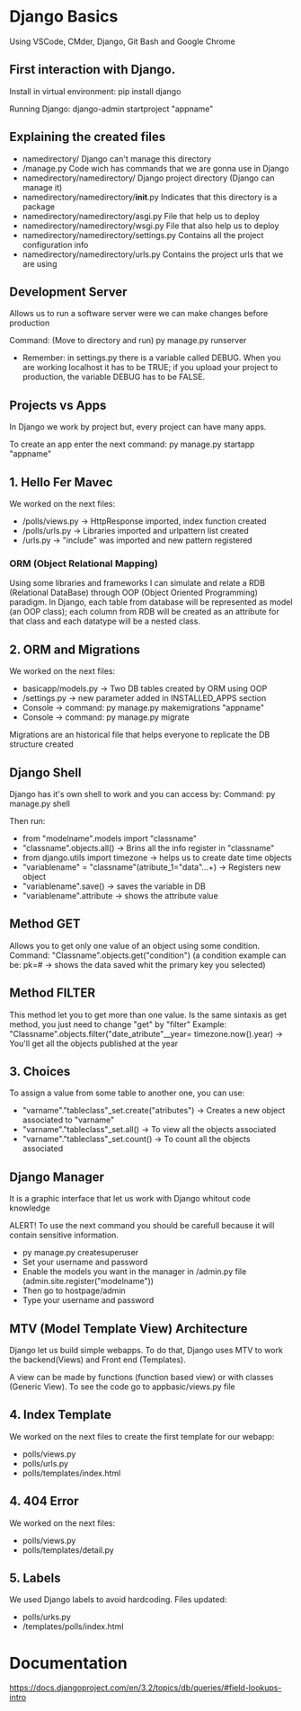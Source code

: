 # Django Basics

Using VSCode, CMder, Django, Git Bash and Google Chrome

## First interaction with Django.

Install in virtual environment:
pip install django

Running Django:
django-admin startproject "appname"

## Explaining the created files

* namedirectory/ Django can't manage this directory
* /manage.py  Code wich has commands that we are gonna use in Django
* namedirectory/namedirectory/ Django project directory (Django can manage it)
* namedirectory/namedirectory/__init__.py Indicates that this directory is a package
* namedirectory/namedirectory/asgi.py File that help us to deploy
* namedirectory/namedirectory/wsgi.py File that also help us to deploy
* namedirectory/namedirectory/settings.py Contains all the project configuration info
* namedirectory/namedirectory/urls.py Contains the project urls that we are using

## Development Server
Allows us to run a software server were we can make changes before production

Command:
(Move to directory and run) 
py manage.py runserver

* Remember: in settings.py there is a variable called DEBUG. When you
are working localhost it has to be TRUE; if you upload your project to 
production, the variable DEBUG has to be FALSE.

## Projects vs Apps
In Django we work by project but, every project can have many apps.

To create an app enter the next command:
py manage.py startapp "appname"

## 1. Hello Fer Mavec
We worked on the next files:
* /polls/views.py -> HttpResponse imported,  index function created
* /polls/urls.py -> Libraries imported and urlpattern list created
* /urls.py -> "include" was imported and new pattern registered

### ORM (Object Relational Mapping)
Using some libraries and frameworks I can simulate and relate a RDB 
(Relational DataBase) through OOP (Object Oriented Programming) paradigm. In
Django, each table from database will be represented as model (an OOP class);
each column from RDB will be created as an attribute for that class and each
datatype will be a nested class.

## 2. ORM and Migrations
We worked on the next files:
* basicapp/models.py -> Two DB tables created by ORM using OOP
* /settings.py -> new parameter added in INSTALLED_APPS section
* Console -> command: py manage.py makemigrations "appname"
* Console -> command: py manage.py migrate

Migrations are an historical file that helps everyone to replicate 
the DB structure created

## Django Shell
Django has it's own shell to work and you can access by:
Command: py manage.py shell

Then run:
* from "modelname".models import "classname"
* "classname".objects.all() -> Brins all the info register in "classname"
* from django.utils import timezone -> helps us to create date time objects
* "variablename" = "classname"(atribute_1="data"...+) -> Registers new object
* "variablename".save() -> saves the variable in DB
* "variablename".attribute -> shows the attribute value

## Method GET
Allows you to get only one value of an object using some condition. 
Command: "Classname".objects.get("condition")
(a condition example can be: pk=# -> shows the data saved whit the primary key you selected)

## Method FILTER
This method let you to get more than one value. Is the same sintaxis as get method,
you just need to change "get" by "filter"
Example:
"Classname".objects.filter("date_atribute"__year= timezone.now().year) -> You'll get all the objects published at the year

## 3. Choices
To assign a value from some table to another one, you can use:

* "varname"."tableclass"_set.create("atributes") -> Creates a new object associated to "varname"
* "varname"."tableclass"_set.all() -> To view all the objects associated
* "varname"."tableclass"_set.count() -> To count all the objects associated

## Django Manager
It is a graphic interface that let us work with Django whitout code knowledge

ALERT!
To use the next command you should be carefull because it will contain sensitive information.
* py manage.py createsuperuser
* Set your username and password
* Enable the models you want in the manager in /admin.py file (admin.site.register("modelname"))
* Then go to hostpage/admin
* Type your username and password

## MTV (Model Template View) Architecture
Django let us build simple webapps. To do that, Django uses MTV to work the backend(Views)
and Front end (Templates). 

A view can be made by functions (function based view) or with classes (Generic View). To see the
code go to appbasic/views.py file

## 4. Index Template
We worked on the next files to create the first template for our webapp:
* polls/views.py
* polls/urls.py
* polls/templates/index.html

## 4. 404 Error
We worked on the next files:
* polls/views.py
* polls/templates/detail.py

## 5. Labels
We used Django labels to avoid hardcoding. Files updated:
* polls/urks.py
* /templates/polls/index.html

# Documentation
https://docs.djangoproject.com/en/3.2/topics/db/queries/#field-lookups-intro